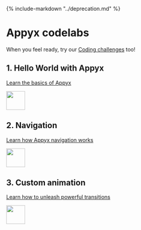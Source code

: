 {% include-markdown "../deprecation.md" %}

# Appyx codelabs

When you feel ready, try our [Coding challenges](coding-challenges.md) too!

## 1. Hello World with Appyx

[Learn the basics of Appyx](https://bumble-tech.github.io/appyx-codelabs/appyx-hello-world)

<img src="https://bumble-tech.github.io/appyx-codelabs/appyx-hello-world/img/25d3590a0a4b972b.png" width="50">

## 2. Navigation

[Learn how Appyx navigation works](https://bumble-tech.github.io/appyx-codelabs/appyx-navigation)

<img src="https://bumble-tech.github.io/appyx-codelabs/appyx-navigation/img/4f80041f1cfd2f7e.gif" width="50">

## 3. Custom animation

[Learn how to unleash powerful transitions](https://bumble-tech.github.io/appyx-codelabs/appyx-custom-animation)

<img src="https://bumble-tech.github.io/appyx-codelabs/appyx-custom-animation/img/e1c53888614e145.gif" width="50">

